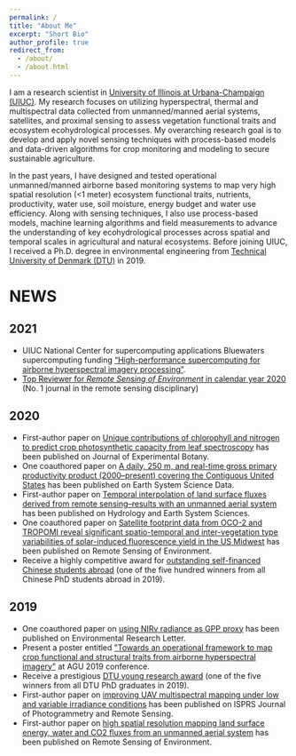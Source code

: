 ```yaml
---
permalink: /
title: "About Me"
excerpt: "Short Bio"
author_profile: true
redirect_from: 
  - /about/
  - /about.html
---
```


I am a research scientist in [University of Illinois at Urbana-Champaign (UIUC)](https://cabbi.bio/). My research focuses on utilizing hyperspectral, thermal and multispectral data collected from unmanned/manned aerial systems, satellites, and proximal sensing to assess vegetation functional traits and ecosystem ecohydrological processes. My overarching research goal is to develop and apply novel sensing techniques with process-based models and data-driven algorithms for crop monitoring and modeling to secure sustainable agriculture.

In the past years, I have designed and tested operational unmanned/manned airborne based monitoring systems to map very high spatial resolution (<1 meter) ecosystem functional traits, nutrients, productivity, water use, soil moisture, energy budget and water use efficiency. Along with sensing techniques, I also use process-based models, machine learning algorithms and field measurements to advance the understanding of key ecohydrological processes across spatial and temporal scales in agricultural and natural ecosystems. Before joining UIUC, I received a Ph.D. degree in environmental engineering from [Technical University of Denmark (DTU)](https://www.env.dtu.dk/english) in 2019.

# NEWS
## 2021
+ UIUC National Center for supercomputing applications Bluewaters supercomputing funding [“High-performance supercomputing for airborne hyperspectral imagery processing”](https://bluewaters.ncsa.illinois.edu/science-teams?page=detail&psn=bbdv).
+ [Top Reviewer for *Remote Sensing of Environment* in calendar year 2020](https://www.journals.elsevier.com/remote-sensing-of-environment/news/appreciation-for-the-reviewers-of-rse-for-the-calendar-year) (No. 1 journal in the remote sensing disciplinary)

## 2020
+ First-author paper on [Unique contributions of chlorophyll and nitrogen to predict crop photosynthetic capacity from leaf spectroscopy](https://academic.oup.com/jxb/article/72/2/341/5906627) has been published on Journal of Experimental Botany.
+ One coauthored paper on [A daily, 250 m, and real-time gross primary productivity product (2000–present) covering the Contiguous United States](https://essd.copernicus.org/articles/13/281/2021/essd-13-281-2021-discussion.html) has been published on Earth System Science Data.
+ First-author paper on [Temporal interpolation of land surface fluxes derived from remote sensing–results with an unmanned aerial system](https://hess.copernicus.org/articles/24/3643/2020/) has been published on Hydrology and Earth System Sciences.
+ One coauthored paper on [Satellite footprint data from OCO-2 and TROPOMI reveal significant spatio-temporal and inter-vegetation type variabilities of solar-induced fluorescence yield in the US Midwest](https://www.sciencedirect.com/science/article/abs/pii/S0034425720300985) has been published on Remote Sensing of Environment.
+ Receive a highly competitive award for [outstanding self-financed Chinese students abroad](https://en.wikipedia.org/wiki/Chinese_government_award_for_outstanding_self_finance_students_abroad) (one of the five hundred winners from all Chinese PhD students abroad in 2019).

## 2019
+ One coauthored paper on [using NIRv radiance as GPP proxy](https://iopscience.iop.org/article/10.1088/1748-9326/ab65cc/meta) has been published on Environmental Research Letter.
+ Present a poster entitled ["Towards an operational framework to map crop functional and structural traits from airborne hyperspectral imagery"](https://agu.confex.com/agu/fm19/meetingapp.cgi/Paper/512991) at AGU 2019 conference.
+ Receive a prestigious [DTU young research award](https://www.env.dtu.dk/english/about/news/nyhed?id=5339E508-C910-4184-A945-F4173979F03C) (one of the five winners from all DTU PhD graduates in 2019).
+ First-author paper on [improving UAV multispectral mapping under low and variable irradiance conditions](https://www.sciencedirect.com/science/article/abs/pii/S0924271619301583) has been published on ISPRS Journal of Photogrammetry and Remote Sensing.
+ First-author paper on [high spatial resolution mapping land surface energy, water and CO2 fluxes from an unmanned aerial system](https://www.sciencedirect.com/science/article/abs/pii/S0034425719301312) has been published on Remote Sensing of Environment.
